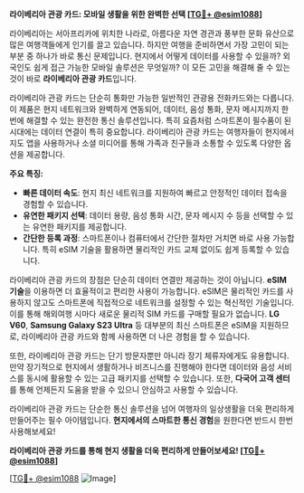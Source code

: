 **라이베리아 관광 카드: 모바일 생활을 위한 완벽한 선택 [[TG💪+ @esim1088](https://t.me/s/esim1088)]**

라이베리아는 서아프리카에 위치한 나라로, 아름다운 자연 경관과 풍부한 문화 유산으로 많은 여행객들에게 인기를 끌고 있습니다. 하지만 여행을 준비하면서 가장 고민이 되는 부분 중 하나가 바로 통신 문제입니다. 현지에서 어떻게 데이터를 사용할 수 있을까? 외국인도 쉽게 접근 가능한 모바일 솔루션은 무엇일까? 이 모든 고민을 해결해 줄 수 있는 것이 바로 **라이베리아 관광 카드**입니다.

라이베리아 관광 카드는 단순히 통화만 가능한 일반적인 관광용 전화카드와는 다릅니다. 이 제품은 현지 네트워크와 완벽하게 연동되어, 데이터, 음성 통화, 문자 메시지까지 한 번에 해결할 수 있는 완전한 통신 솔루션입니다. 특히 요즘처럼 스마트폰이 필수품이 된 시대에는 데이터 연결이 특히 중요합니다. 라이베리아 관광 카드는 여행자들이 현지에서 지도 앱을 사용하거나 소셜 미디어를 통해 가족과 친구들과 소통할 수 있도록 다양한 옵션을 제공합니다.

**주요 특징:**
- **빠른 데이터 속도**: 현지 최신 네트워크를 지원하여 빠르고 안정적인 데이터 접속을 경험할 수 있습니다.
- **유연한 패키지 선택**: 데이터 용량, 음성 통화 시간, 문자 메시지 수 등을 선택할 수 있는 유연한 패키지를 제공합니다.
- **간단한 등록 과정**: 스마트폰이나 컴퓨터에서 간단한 절차만 거치면 바로 사용 가능합니다. 특히 eSIM 기술을 활용하면 물리적인 카드 교체 없이도 쉽게 등록할 수 있습니다.

라이베리아 관광 카드의 장점은 단순히 데이터 연결만 제공하는 것이 아닙니다. **eSIM 기술**을 이용하면 더 효율적이고 편리한 사용이 가능합니다. eSIM은 물리적인 카드를 사용하지 않고도 스마트폰에 직접적으로 네트워크를 설정할 수 있는 혁신적인 기술입니다. 이를 통해 해외여행 시마다 새로운 물리적 SIM 카드를 구매할 필요가 없습니다. **LG V60**, **Samsung Galaxy S23 Ultra** 등 대부분의 최신 스마트폰은 eSIM을 지원하므로, 라이베리아 관광 카드와 함께 사용하면 더 나은 경험을 할 수 있습니다.

또한, 라이베리아 관광 카드는 단기 방문자뿐만 아니라 장기 체류자에게도 유용합니다. 만약 장기적으로 현지에서 생활하거나 비즈니스를 진행해야 한다면 데이터와 음성 서비스를 동시에 활용할 수 있는 고급 패키지를 선택할 수 있습니다. 또한, **다국어 고객 센터**를 통해 언제든지 도움을 받을 수 있으니 안심하고 사용할 수 있습니다.

라이베리아 관광 카드는 단순한 통신 솔루션을 넘어 여행자의 일상생활을 더욱 편리하게 만들어주는 필수 아이템입니다. **현지에서의 스마트한 통신 경험**을 원한다면 반드시 한번 사용해보세요! 

**라이베리아 관광 카드를 통해 현지 생활을 더욱 편리하게 만들어보세요! [[TG💪+ @esim1088](https://t.me/s/esim1088)]**

[[TG💪+ @esim1088](https://t.me/s/esim1088) ![Image](https://i.postimg.cc/Y0z9fWf4/image.png)]